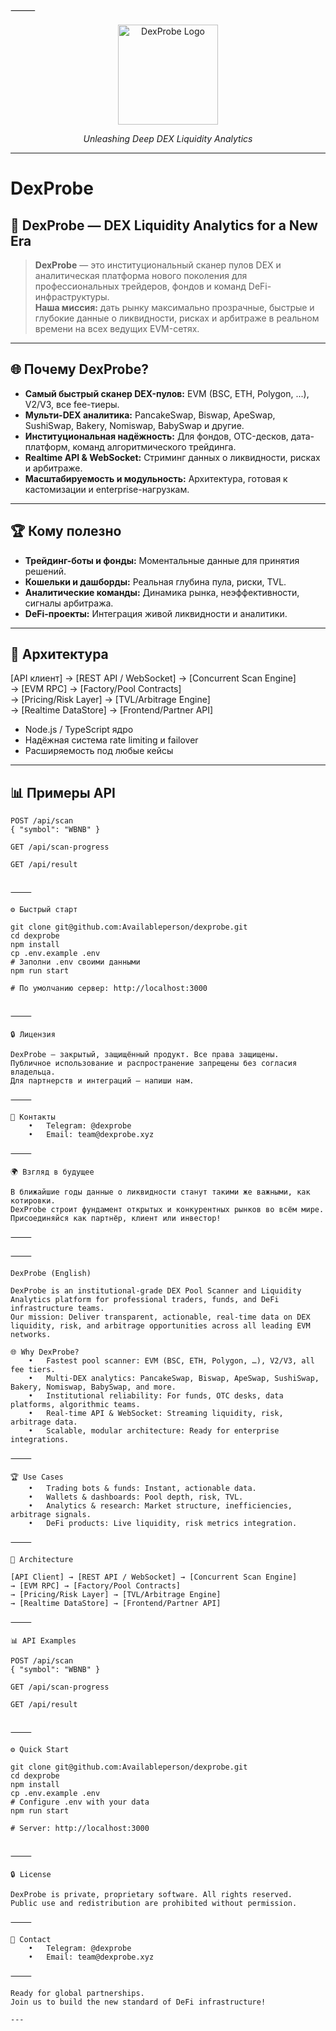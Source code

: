 
⸻


<p align="center">
  <img src="https://i.imgur.com/jNXxmuA.jpeg" alt="DexProbe Logo" width="160"/>
</p>
<p align="center"><i>Unleashing Deep DEX Liquidity Analytics</i></p>

---

# DexProbe

## 🚀 DexProbe — DEX Liquidity Analytics for a New Era

> **DexProbe** — это институциональный сканер пулов DEX и аналитическая платформа нового поколения для профессиональных трейдеров, фондов и команд DeFi-инфраструктуры.  
> **Наша миссия:** дать рынку максимально прозрачные, быстрые и глубокие данные о ликвидности, рисках и арбитраже в реальном времени на всех ведущих EVM-сетях.

---

## 🌐 Почему DexProbe?

- **Самый быстрый сканер DEX-пулов:** EVM (BSC, ETH, Polygon, ...), V2/V3, все fee-тиеры.
- **Мульти-DEX аналитика:** PancakeSwap, Biswap, ApeSwap, SushiSwap, Bakery, Nomiswap, BabySwap и другие.
- **Институциональная надёжность:** Для фондов, OTC-десков, дата-платформ, команд алгоритмического трейдинга.
- **Realtime API & WebSocket:** Стриминг данных о ликвидности, рисках и арбитраже.
- **Масштабируемость и модульность:** Архитектура, готовая к кастомизации и enterprise-нагрузкам.

---

## 🏆 Кому полезно

- **Трейдинг-боты и фонды:** Моментальные данные для принятия решений.
- **Кошельки и дашборды:** Реальная глубина пула, риски, TVL.
- **Аналитические команды:** Динамика рынка, неэффективности, сигналы арбитража.
- **DeFi-проекты:** Интеграция живой ликвидности и аналитики.

---

## 🔬 Архитектура

[API клиент] → [REST API / WebSocket] → [Concurrent Scan Engine]  
→ [EVM RPC] → [Factory/Pool Contracts]  
→ [Pricing/Risk Layer] → [TVL/Arbitrage Engine]  
→ [Realtime DataStore] → [Frontend/Partner API]

- Node.js / TypeScript ядро  
- Надёжная система rate limiting и failover  
- Расширяемость под любые кейсы

---

## 📊 Примеры API

```http
POST /api/scan
{ "symbol": "WBNB" }

GET /api/scan-progress

GET /api/result


⸻

⚙️ Быстрый старт

git clone git@github.com:Availableperson/dexprobe.git
cd dexprobe
npm install
cp .env.example .env
# Заполни .env своими данными
npm run start

# По умолчанию сервер: http://localhost:3000


⸻

🔒 Лицензия

DexProbe — закрытый, защищённый продукт. Все права защищены.
Публичное использование и распространение запрещены без согласия владельца.
Для партнерств и интеграций — напиши нам.

⸻

👔 Контакты
	•	Telegram: @dexprobe
	•	Email: team@dexprobe.xyz

⸻

🌍 Взгляд в будущее

В ближайшие годы данные о ликвидности станут такими же важными, как котировки.
DexProbe строит фундамент открытых и конкурентных рынков во всём мире.
Присоединяйся как партнёр, клиент или инвестор!

⸻

⸻

DexProbe (English)

DexProbe is an institutional-grade DEX Pool Scanner and Liquidity Analytics platform for professional traders, funds, and DeFi infrastructure teams.
Our mission: Deliver transparent, actionable, real-time data on DEX liquidity, risk, and arbitrage opportunities across all leading EVM networks.

🌐 Why DexProbe?
	•	Fastest pool scanner: EVM (BSC, ETH, Polygon, …), V2/V3, all fee tiers.
	•	Multi-DEX analytics: PancakeSwap, Biswap, ApeSwap, SushiSwap, Bakery, Nomiswap, BabySwap, and more.
	•	Institutional reliability: For funds, OTC desks, data platforms, algorithmic teams.
	•	Real-time API & WebSocket: Streaming liquidity, risk, arbitrage data.
	•	Scalable, modular architecture: Ready for enterprise integrations.

⸻

🏆 Use Cases
	•	Trading bots & funds: Instant, actionable data.
	•	Wallets & dashboards: Pool depth, risk, TVL.
	•	Analytics & research: Market structure, inefficiencies, arbitrage signals.
	•	DeFi products: Live liquidity, risk metrics integration.

⸻

🔬 Architecture

[API Client] → [REST API / WebSocket] → [Concurrent Scan Engine]
→ [EVM RPC] → [Factory/Pool Contracts]
→ [Pricing/Risk Layer] → [TVL/Arbitrage Engine]
→ [Realtime DataStore] → [Frontend/Partner API]

⸻

📊 API Examples

POST /api/scan
{ "symbol": "WBNB" }

GET /api/scan-progress

GET /api/result


⸻

⚙️ Quick Start

git clone git@github.com:Availableperson/dexprobe.git
cd dexprobe
npm install
cp .env.example .env
# Configure .env with your data
npm run start

# Server: http://localhost:3000


⸻

🔒 License

DexProbe is private, proprietary software. All rights reserved.
Public use and redistribution are prohibited without permission.

⸻

👔 Contact
	•	Telegram: @dexprobe
	•	Email: team@dexprobe.xyz

⸻

Ready for global partnerships.
Join us to build the new standard of DeFi infrastructure!

---
